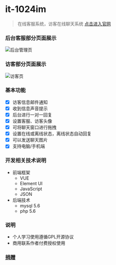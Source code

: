 # it-1024im
> 在线客服系统，访客在线聊天系统  [点击进入官网](http://it1024im.it-1024.net/)

### 后台客服部分页面展示

![](https://i.loli.net/2021/08/03/QchCkSPZ8Li3VYd.png "后台管理页")

<!-- ![](https://i.loli.net/2021/08/03/mrlv8yKXgIDJhfW.png "后台管理页") -->


### 访客部分页面展示

![](https://i.loli.net/2021/08/03/lkSmKXxMGVysB4d.png "访客页")


### 基本功能
- [x]  访客信息邮件通知
- [x]  收到信息声音提示
- [x]  后台进行一对一回复
- [x]  设置客服、访客头像
- [x]  可将聊天窗口进行拖拽
- [x]  设置在线或离线状态，离线状态自动回复
- [x]  可以发送聊天图片
- [x]  支持电脑/手机端

### 开发相关技术说明
- 前端框架
  - VUE
  - Element UI
  - JavaScript
  - JSON
- 后端技术
  - mysql 5.6
  - php 5.6

### 说明
- 个人学习使用遵循GPL开源协议
- 商用联系作者付费授权使用
### [捐赠](http://m.it-1024.net/pay.html)





  



















